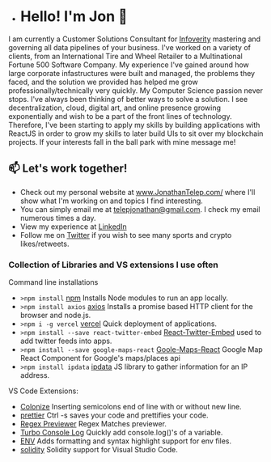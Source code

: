 - # Hello! I'm Jon 👋 
I am currently a Customer Solutions Consultant for <a href="https://www.infoverity.com/">Infoverity</a> mastering and governing all data pipelines of your business. I've worked on a variety of clients, from an International Tire and Wheel Retailer to a Multinational Fortune 500 Software Company. My experience I've gained around how large corporate infastructures were built and managed, the problems they faced, and the solution we provided has helped me grow professionally/technically very quickly. My Computer Science passion never stops. I've always been thinking of better ways to solve a solution. I see decentralization, cloud, digital art, and online presence growing exponentially and wish to be a part of the front lines of technology. Therefore, I've been starting to apply my skills by building applications with ReactJS in order to grow my skills to later build UIs to sit over my blockchain projects. If your interests fall in the ball park with mine message me!

## 📫 Let's work together!
- Check out my personal website at www.JonathanTelep.com/ where I'll show what I'm working on and topics I find interesting.
- You can simply email me at telepjonathan@gmail.com. I check my email numerous times a day.
- View my experience at <a href="https://www.linkedin.com/in/jonathan-telep-576750115/">LinkedIn</a>
- Follow me on <a href="https://twitter.com/jontelep">Twitter</a> if you wish to see many sports and crypto likes/retweets.

### Collection of Libraries and VS extensions I use often
Command line installations
- `>npm install` <a href="https://www.npmjs.com/get-npm">npm</a> Installs Node modules to run an app locally.
- `>npm install axios` <a href="https://www.npmjs.com/package/axios">axios</a> Installs a promise based HTTP client for the browser and node.js.
- `>npm i -g vercel` <a href="https://www.npmjs.com/package/vercel">vercel</a> Quick deployment of applications.
- `>npm install --save react-twitter-embed` <a href="https://www.npmjs.com/package/react-twitter-embed">React-Twitter-Embed</a> used to add twitter feeds into apps.
- `>npm install --save google-maps-react` <a href="https://www.npmjs.com/package/google-maps-react">Goole-Maps-React</a> Google Map React Component for Google's maps/places api
- `>npm install ipdata` <a href="https://www.npmjs.com/package/ipdata">ipdata</a> JS library to gather information for an IP address.

VS Code Extensions:
- <a href="https://marketplace.visualstudio.com/items?itemName=vmsynkov.colonize">Colonize</a> Inserting semicolons end of line with or without new line.
- <a href="https://marketplace.visualstudio.com/items?itemName=SimonSiefke.prettier-vscode">prettier</a> Ctrl -s saves your code and prettifies your code.
- <a href="https://marketplace.visualstudio.com/items?itemName=chrmarti.regex">Regex Previewer</a> Regex Matches previewer.
- <a href="https://marketplace.visualstudio.com/items?itemName=ChakrounAnas.turbo-console-log">Turbo Console Log</a> Quickly add console.log()'s of a variable.
- <a href="https://marketplace.visualstudio.com/items?itemName=IronGeek.vscode-env">ENV</a> Adds formatting and syntax highlight support for env files.
- <a href="https://marketplace.visualstudio.com/items?itemName=JuanBlanco.solidity">solidity</a> Solidity support for Visual Studio Code.
